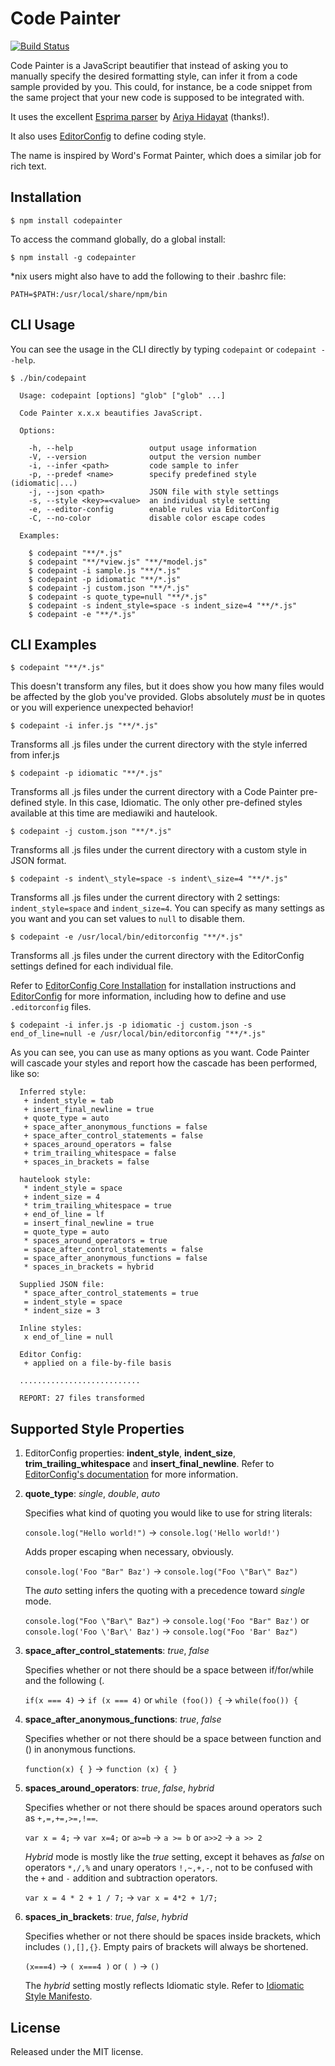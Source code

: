 # Code Painter

[![Build Status][]](http://travis-ci.org/jedhunsaker/codepainter)

Code Painter is a JavaScript beautifier that instead of asking you to manually specify the desired formatting style,
can infer it from a code sample provided by you. This could, for instance, be a code snippet from the same project
that your new code is supposed to be integrated with.

It uses the excellent [Esprima parser][] by [Ariya Hidayat][] (thanks!).

It also uses [EditorConfig][] to define coding style.

The name is inspired by Word's Format Painter, which does a similar job for rich text.

## Installation

    $ npm install codepainter

To access the command globally, do a global install:

    $ npm install -g codepainter

*nix users might also have to add the following to their .bashrc file:

    PATH=$PATH:/usr/local/share/npm/bin

## CLI Usage

You can see the usage in the CLI directly by typing `codepaint` or `codepaint --help`.

```
$ ./bin/codepaint

  Usage: codepaint [options] "glob" ["glob" ...]

  Code Painter x.x.x beautifies JavaScript.

  Options:

    -h, --help                 output usage information
    -V, --version              output the version number
    -i, --infer <path>         code sample to infer
    -p, --predef <name>        specify predefined style (idiomatic|...)
    -j, --json <path>          JSON file with style settings
    -s, --style <key>=<value>  an individual style setting
    -e, --editor-config        enable rules via EditorConfig
    -C, --no-color             disable color escape codes

  Examples:

    $ codepaint "**/*.js"
    $ codepaint "**/*view.js" "**/*model.js"
    $ codepaint -i sample.js "**/*.js"
    $ codepaint -p idiomatic "**/*.js"
    $ codepaint -j custom.json "**/*.js"
    $ codepaint -s quote_type=null "**/*.js"
    $ codepaint -s indent_style=space -s indent_size=4 "**/*.js"
    $ codepaint -e "**/*.js"
```

## CLI Examples

    $ codepaint "**/*.js"

This doesn't transform any files, but it does show you how many files would be affected by the glob you've provided.
Globs absolutely *must* be in quotes or you will experience unexpected behavior!

    $ codepaint -i infer.js "**/*.js"

Transforms all .js files under the current directory with the style inferred from infer.js

    $ codepaint -p idiomatic "**/*.js"

Transforms all .js files under the current directory with a Code Painter pre-defined style. In this case, Idiomatic.
The only other pre-defined styles available at this time are mediawiki and hautelook.

    $ codepaint -j custom.json "**/*.js"

Transforms all .js files under the current directory with a custom style in JSON format.

    $ codepaint -s indent\_style=space -s indent\_size=4 "**/*.js"

Transforms all .js files under the current directory with 2 settings: `indent_style=space` and `indent_size=4`. You
can specify as many settings as you want and you can set values to `null` to disable them.

    $ codepaint -e /usr/local/bin/editorconfig "**/*.js"

Transforms all .js files under the current directory with the EditorConfig settings defined for each individual file.

Refer to [EditorConfig Core Installation][] for installation instructions and [EditorConfig][] for more information,
including how to define and use `.editorconfig` files.

    $ codepaint -i infer.js -p idiomatic -j custom.json -s end_of_line=null -e /usr/local/bin/editorconfig "**/*.js"

As you can see, you can use as many options as you want. Code Painter will cascade your styles and report how the
cascade has been performed, like so:

```
  Inferred style:
   + indent_style = tab
   + insert_final_newline = true
   + quote_type = auto
   + space_after_anonymous_functions = false
   + space_after_control_statements = false
   + spaces_around_operators = false
   + trim_trailing_whitespace = false
   + spaces_in_brackets = false

  hautelook style:
   * indent_style = space
   + indent_size = 4
   * trim_trailing_whitespace = true
   + end_of_line = lf
   = insert_final_newline = true
   = quote_type = auto
   * spaces_around_operators = true
   = space_after_control_statements = false
   = space_after_anonymous_functions = false
   * spaces_in_brackets = hybrid

  Supplied JSON file:
   * space_after_control_statements = true
   = indent_style = space
   * indent_size = 3

  Inline styles:
   x end_of_line = null

  Editor Config:
   + applied on a file-by-file basis

  ...........................

  REPORT: 27 files transformed
```

## Supported Style Properties

1.  EditorConfig properties: **indent\_style**, **indent\_size**, **trim\_trailing\_whitespace** and
    **insert\_final\_newline**. Refer to [EditorConfig's documentation][] for more information.

1.  **quote\_type**: *single*, *double*, *auto*

    Specifies what kind of quoting you would like to use for string literals:

    `console.log("Hello world!")` -> `console.log('Hello world!')`

    Adds proper escaping when necessary, obviously.

    `console.log('Foo "Bar" Baz')` -> `console.log("Foo \"Bar\" Baz")`

    The *auto* setting infers the quoting with a precedence toward *single* mode.

    `console.log("Foo \"Bar\" Baz")` -> `console.log('Foo "Bar" Baz')` or
    `console.log('Foo \'Bar\' Baz')` -> `console.log("Foo 'Bar' Baz")`

1.  **space\_after\_control\_statements**: *true*, *false*

    Specifies whether or not there should be a space between if/for/while and the following (.

    `if(x === 4)` -> `if (x === 4)` or `while (foo()) {` -> `while(foo()) {`

1.  **space\_after\_anonymous\_functions**: *true*, *false*

    Specifies whether or not there should be a space between function and () in anonymous functions.

    `function(x) { }` -> `function (x) { }`

1.  **spaces\_around\_operators**: *true*, *false*, *hybrid*

    Specifies whether or not there should be spaces around operators such as `+,=,+=,>=,!==`.

    `var x = 4;` -> `var x=4;` or `a>=b` -> `a >= b` or `a>>2` -> `a >> 2`

    *Hybrid* mode is mostly like the *true* setting, except it behaves as *false* on operators `*,/,%`
    and unary operators `!,~,+,-`, not to be confused with the `+` and `-` addition and subtraction operators.

    `var x = 4 * 2 + 1 / 7;` -> `var x = 4*2 + 1/7;`

1.  **spaces\_in\_brackets**: *true*, *false*, *hybrid*

    Specifies whether or not there should be spaces inside brackets, which includes `(),[],{}`.
    Empty pairs of brackets will always be shortened.

    `(x===4)` -> `( x===4 )` or `( )` -> `()`

    The *hybrid* setting mostly reflects Idiomatic style. Refer to [Idiomatic Style Manifesto][].

## License

Released under the MIT license.

[Build Status]: https://secure.travis-ci.org/jedhunsaker/codepainter.png?branch=master
[Esprima parser]: http://esprima.org/
[Ariya Hidayat]: http://ariya.ofilabs.com/
[EditorConfig]: http://editorconfig.org/
[EditorConfig's documentation]: http://editorconfig.org/
[EditorConfig Core Installation]: https://github.com/editorconfig/editorconfig-core#installation
[Idiomatic Style Manifesto]: https://github.com/rwldrn/idiomatic.js/#whitespace
